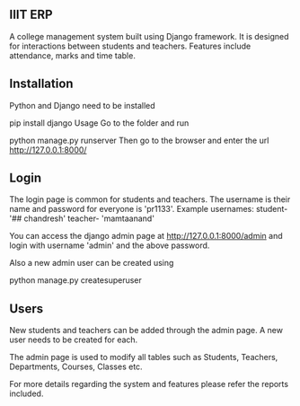 ## IIIT ERP
A college management system built using Django framework. It is designed for interactions between students and teachers. Features include attendance, marks and time table.

##  Installation
Python and Django need to be installed

pip install django
Usage
Go to the  folder and run

python manage.py runserver
Then go to the browser and enter the url http://127.0.0.1:8000/

## Login
The login page is common for students and teachers. The username is their name and password for everyone is 'pr1133'. Example usernames: student- '## chandresh' teacher- 'mamtaanand'

You can access the django admin page at http://127.0.0.1:8000/admin and login with username 'admin' and the above password.

Also a new admin user can be created using

python manage.py createsuperuser
 ## Users
New students and teachers can be added through the admin page. A new user needs to be created for each.

The admin page is used to modify all tables such as Students, Teachers, Departments, Courses, Classes etc.

For more details regarding the system and features please refer the reports included.

